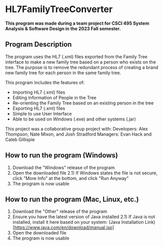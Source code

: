 # HL7FamilyTreeConverter

**This program was made during a team project for CSCI 495 System Analysis & Software Design in the 2023 Fall semester.**

## Program Description

The program uses the HL7 (.xml) files exported from the Family Tree interface to make a new family tree based on a person who exists on the tree.
The purpose is to remove the redundant process of creating a brand new family tree for each person in the same family tree.

This program includes the features of:
- Importing HL7 (.xml) files
- Editing Information of People in the Tree
- Re-orienting the Family Tree based on an existing person in the tree
- Exporting HL7 (.xml) files
- Simple to use User Interface
- Able to be used on Windows (.exe) and other systems (.jar)

This project was a collaborative group project with:
Developers: Alex Thompson, Nate Mixon, and Josh Stradford
Managers: Evan Hack and Caleb Gillispie

## How to run the program (Windows)
1) Download the "Windows" release of the program
2) Open the downloaded file
2.1) If Windows states the file is not secure, click "More Info" at the bottom, and click "Run Anyway"
3) The program is now usable

## How to run the program (Mac, Linux, etc.)
1) Download the "Other" release of the program
2) Ensure you have the latest version of Java installed
2.1) If Java is not installed, install it here based on your system: (Java Installation Link)[https://www.java.com/en/download/manual.jsp]
3) Open the downloaded file
4) The program is now usable
